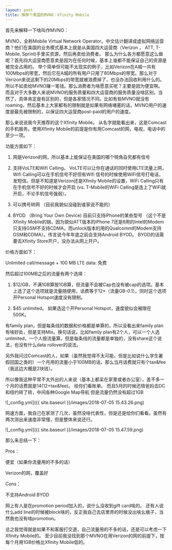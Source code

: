 ```yaml
---
layout: post
title: 推荐个美国的MVNO：Xfinity Mobile
---
```


首先来解释一下啥叫作MVNO：

MVNO，全称Mobile Virtual Network Operator。中文估计翻译成虚拟网络运营商？他们在美国的业务模式基本上就是从美国四大运营商（Verizon ， ATT, T-Mobile, Sprint)手里买资源，然后再卖给消费者。 那么为什么各方都愿意这么做呢？首先四大运营商愿意卖是因为在任何时候，基本上谁都不能保证自己的资源是被完全占用的。 举个简单但可能不太现实的例子，比如Verizon在A城一共有100Mbps的带宽，然后它在A城的所有用户只用了80Mbps的带宽。那么对于Verizon来说这剩下的20Mbps的带宽就被浪费掉了，也没办法回收利用什么的。 所以不如卖给MVNO赚一笔钱。那么消费者为啥愿意买呢？主要是因为便宜啊。而且对于大多数人来说MVNO的服务质量和四大运营商的服务质量没啥区别。当然了，具体肯定是有区别的，但是各家情况不同。比如有些MVNO就没有roaming，然后基本上大家都有的限制就是如果有网络堵塞的话，MVNO用户的速度是最先被限制的，以保证四大运营商post-paid的用户的速度。

 

那么来说说我今天推荐的这个Xfinity Mobile。 从名字就能看出来，这是Comcast的手机服务。使用Xfinity Mobile的前提是你有用Comcast的网，电视，电话中的至少一项。

功能方面如下：

1. 网是Verizon的网，所以基本上能保证在美国的哪个犄角旮旯都有信号

2. 支持VoLTE和Wifi Calling。 VoLTE可以让你在通话的同时使用LTE流量上网，Wifi Calling可以在手机信号不好但有Wifi 信号的时候使用WiFi信号打电话，发短信。但是不知道是Verizon还是Xfinity Mobile的设置，WiFi Calling只有在手机信号不好的时候才会开启 (vs. T-Mobile的WiFi Calling是连上了WiFi就开启，不论手机信号强弱）。

3. 可以携号转网 （目前我貌似没碰到谁家说不能的）

4. BYOD （Bring Your Own Device) 目前只支持iPhone的某些型号 （这个不是Xfinity Mobile的锅，因为貌似ATT版本的iPhone 7还是8用的Intel的Modem只支持GSM不支持CDMA，而unlock版本的用的Qualcomm的Modem支持GSM和CDMA）。传言说今年年底之前会支持Android BYOD。  BYOD的话需要去Xfinity Store开户，没办法从网上开户。

 

 

价格方面如下：

Unlimited call/message + 100 MB LTE data: 免费

然后超过100MB之后的流量有两个选择：

1. $12/GB，不满1GB算按1GB算，但流量不会被Cap也没有被cap的选项。基本上选了这个选项就是流量随便用，话费等于12*（流量GB-0.1）。同时这个选项开Personal Hotspot速度没有限制。

2. $45 unlimited。 如果选这个开Personal Hotspot，速度貌似会被限在500K。

有family plan，但是每条线的数据和价格都是单算的，所以没看出来family plan有啥好处，但是支持Mix。换句话说，比如family plan有2个人，可以一个人选unlimited，一个人按流量算。但是每条线的流量都是单独的，没有share这个说法，也没有什么data rollover的说法。

另外我问过Comcast的人，如果（虽然我觉得不太可能，但是比如说什么学生暑假回国之类的）一个月用的流量小于100MB的话，那么当月话费就只有个tax&fee （我这边大概是2块钱）。

 

所以像我这种平常不太外出的人来说（基本上都呆在家里或者办公室），差不多一个月的话费就是$14 ($12+tax&fee)。 给你们看账单。 而且5月的时候还陪爸妈去DC和纽约转了转，中间各种Google Map导航 但是流量仍然没有超过1GB

 ![_config.yml]({{ site.baseurl }}/images/2018-07-05 15.43.26.png)


网速方面，我自己在家测了几次，虽然没啥代表性，但是还是给你们看看。虽然有两次测出来速度非常慢，但是整体来说还行。

![_config.yml]({{ site.baseurl }}/images/2018-07-05 15.47.59.png)

 

那么来总结一下：

Pros：

便宜（如果你流量用的不多的话）

Verizon的网，覆盖好

 

Cons：

不支持Android BYOD

网上有人是在promotion period加入的，说什么没收到gift card啥的。 还有人说什么add line的时候被block啥的，反正我自己去店里弄的时候没出啥幺蛾子，当然我也没有啥promotion。

总之我觉得就是如果不和客服打交道，自己流量用的不多的话，还是可以考虑一下Xfinity Mobile的。 至少目前我没找到那个MVNO在用Verizon的网的前提下，按每个月用1GB价格比Xfinity Mobile低的。